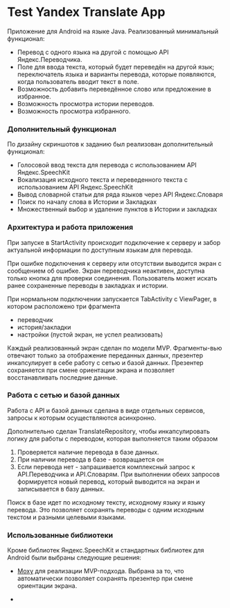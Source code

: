 # Test Yandex Translate App
Приложение для Android на языке Java. Реализованный минимальный функционал:

- Перевод с одного языка на другой с помощью API Яндекс.Переводчика.
- Поле для ввода текста, который будет переведён на другой язык; переключатель языка и варианты перевода, которые появляются, когда пользователь вводит текст в поле.
- Возможность добавить переведённое слово или предложение в избранное.
- Возможность просмотра истории переводов.
- Возможность просмотра избранного.

### Дополнительный функционал
По дизайну скриншотов к заданию был реализован дополнительный функционал:

- Голосовой ввод текста для перевода с использованием API Яндекс.SpeechKit
- Вокализация исходного текста и переведенного текста с использованием  API Яндекс.SpeechKit
- Вывод словарной статьи для ряда языков через API Яндекс.Словаря
- Поиск по началу слова в Истории и Закладках
- Множественный выбор и удаление пунктов в Истории и закладках 

### Архитектура и работа приложения
При запуске в StartActivity происходит подключение к серверу и забор актуальной информации по доступным языкам для перевода. 

При ошибке подключения к серверу или отсутствии выводится экран с сообщением об ошибке. Экран переводчика неактивен, доступна только кнопка для проверки соединения. Пользователь может искать ранее сохраненные переводы в закладках и истории.

При нормальном подключении запускается TabActivity с ViewPager, в котором расположено три фрагмента
 
- переводчик
- история/закладки
- настройки (пустой экран, не успел реализовать)

Каждый реализованный экран сделан по модели MVP. Фрагменты-вью отвечают только за отображение переданных данных, презентер инкапсулирует в себе работу с сетью и базой данных. Презентер сохраняется при смене ориентации экрана и позволяет восстанавливать последние данные.

### Работа с сетью и базой данных
Работа с API и базой данных сделана в виде отдельных сервисов, запросы к которым осуществляются асинхронно. 

Дополнительно сделан TranslateRepository, чтобы инкапсулировать логику для работы с переводом, которая выполняется таким образом

1. Проверяется наличие перевода в базе данных. 
2. При наличии перевода в базе - возвращается он
3. Если перевода нет - запрашивается комплексный запрос к API.Переводчика и API.Словарям. При выполнении обеих запросов формируется новый перевод, который выводится на экран и записывается в базу данных.

Поиск в базе идет по исходному тексту, исходному языку и языку перевода. Это позволяет сохранять переводы с одним исходным текстом и разными целевыми языками.

### Использованные библиотеки

Кроме библиотек Яндекс.SpeechKit и стандартных библиотек для Android были выбраны следующие решения:

- <a href="https://github.com/Arello-Mobile/Moxy">Moxy</a> для реализации MVP-подхода. Выбрана за то, что автоматически позволяет сохранять презентер при смене ориентации экрана.

- 